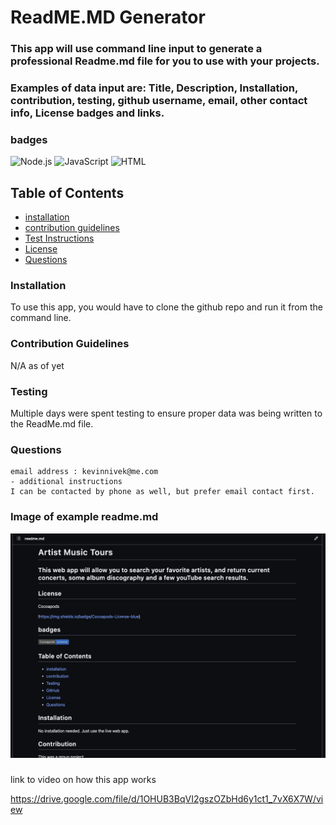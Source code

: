 # ReadME.MD Generator

### This app will use command line input to generate a professional Readme.md file for you to use with your projects. 
### Examples of data input are: Title, Description, Installation, contribution, testing, github username, email, other contact info, License badges and links.


### badges
![Node.js](https://img.shields.io/badge/Nodejs-License-blue)
![JavaScript](https://img.shields.io/badge/JavaScript-License-yellowgreen)
![HTML](https://img.shields.io/badge/HTML-License-lightgrey)
## Table of Contents

- [installation](#installation)
- [contribution guidelines](#contribution)
- [Test Instructions](#testing)
- [License](#license)
- [Questions](#questions)

### Installation
To use this app, you would have to clone the github repo and run it from the command line.


### Contribution Guidelines
N/A as of yet
### Testing
Multiple days were spent testing to ensure proper data was being written to the ReadMe.md file.
### Questions
    email address : kevinnivek@me.com
    - additional instructions 
    I can be contacted by phone as well, but prefer email contact first.

### Image of example readme.md

<img src="./example_readme.png" alt="Getting started">



### 
link to video on how this app works 

https://drive.google.com/file/d/1OHUB3BqVI2gszOZbHd6y1ct1_7vX6X7W/view














